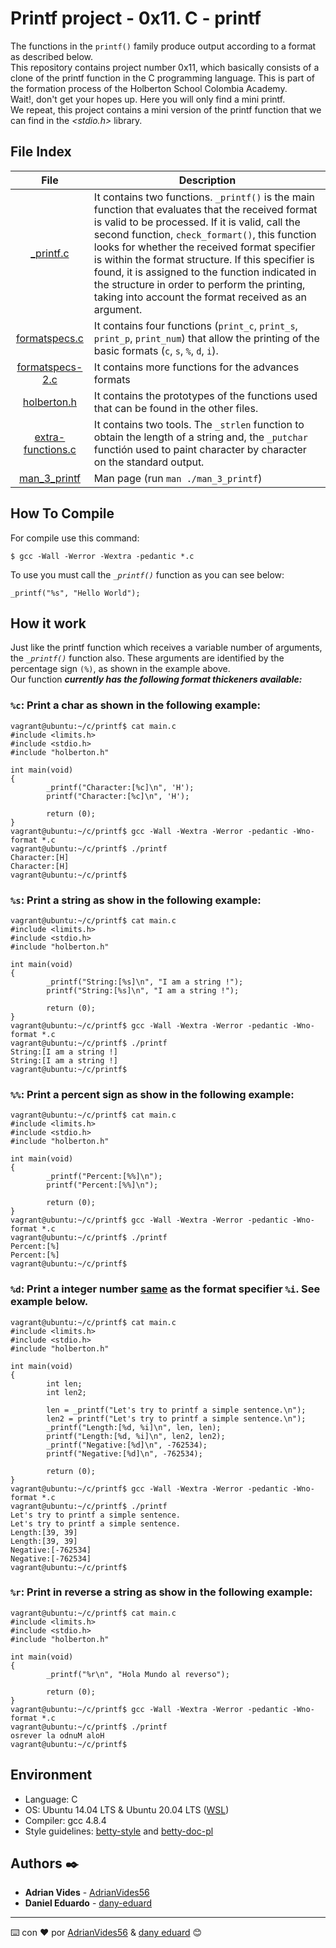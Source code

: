 # Printf project - 0x11. C - printf  
  
The functions in the ```printf()``` family produce output according to a format as described below.  
This repository contains project number 0x11, which basically consists of a clone of the printf function in the C programming language. This is part of the formation process of the Holberton School Colombia Academy.  
Wait!, don't get your hopes up. Here you will only find a mini printf.  
We repeat, this project contains a mini version of the printf function that we can find in the _<stdio.h>_ library.  
  
## File Index
|File           |Description    |
|:-:	        |---	        |
|[_printf.c](https://github.com/AdrianVides56/printf/blob/main/_printf.c)        |It contains two functions. ```_printf()``` is the main function that evaluates that the received format is valid to be processed. If it is valid, call the second function, ```check_formart()```, this function looks for whether the received format specifier is within the format structure. If this specifier is found, it is assigned to the function indicated in the structure in order to perform the printing, taking into account the format received as an argument.  	        |
|[formatspecs.c](https://github.com/AdrianVides56/printf/blob/main/formatspecs.c)        |It contains four functions (```print_c```, ```print_s```, ```print_p```, ```print_num```) that allow the printing of the basic formats (```c```, ```s```, ```%```, ```d```, ```i```).   	        |
|[formatspecs-2.c](https://github.com/AdrianVides56/printf/blob/main/formatspecs-2.c)        |It contains more functions for the advances formats   	        |
|[holberton.h](https://github.com/AdrianVides56/printf/blob/main/holberton.h)           |It contains the prototypes of the functions used that can be found in the other files.   	        |
|[extra-functions.c](https://github.com/AdrianVides56/printf/blob/main/extra-functions.c)       |It contains two tools. The ```_strlen``` function to obtain the length of a string and, the ```_putchar``` functión used to paint character by character on the standard output.               |
|[man_3_printf](https://github.com/AdrianVides56/printf/blob/main/man_3_printf)         |Man page (run ```man ./man_3_printf```)               |  
  
## How To Compile
For compile use this command:
```
$ gcc -Wall -Werror -Wextra -pedantic *.c
```
To use you must call the _```_printf()```_ function as you can see below:
```
_printf("%s", "Hello World");
```  

## How it work
Just like the printf function which receives a variable number of arguments, the _```_printf()```_ function also. These arguments are identified by the percentage sign ```(%)```, as shown in the example above.  
Our function ***currently has the following format thickeners available:***
### **```%c```**: Print a char as shown in the following example:
```
vagrant@ubuntu:~/c/printf$ cat main.c 
#include <limits.h>
#include <stdio.h>
#include "holberton.h"

int main(void)
{
        _printf("Character:[%c]\n", 'H');
        printf("Character:[%c]\n", 'H');

        return (0);
}
vagrant@ubuntu:~/c/printf$ gcc -Wall -Wextra -Werror -pedantic -Wno-format *.c
vagrant@ubuntu:~/c/printf$ ./printf
Character:[H]
Character:[H]
vagrant@ubuntu:~/c/printf$
```  
  
### **```%s```**: Print a string as show in the following example:
```
vagrant@ubuntu:~/c/printf$ cat main.c 
#include <limits.h>
#include <stdio.h>
#include "holberton.h"

int main(void)
{
        _printf("String:[%s]\n", "I am a string !");
        printf("String:[%s]\n", "I am a string !");

        return (0);
}
vagrant@ubuntu:~/c/printf$ gcc -Wall -Wextra -Werror -pedantic -Wno-format *.c
vagrant@ubuntu:~/c/printf$ ./printf
String:[I am a string !]
String:[I am a string !]
vagrant@ubuntu:~/c/printf$
```  
  
### **```%%```**: Print a percent sign as show in the following example:
```
vagrant@ubuntu:~/c/printf$ cat main.c 
#include <limits.h>
#include <stdio.h>
#include "holberton.h"

int main(void)
{
        _printf("Percent:[%%]\n");
        printf("Percent:[%%]\n");

        return (0);
}
vagrant@ubuntu:~/c/printf$ gcc -Wall -Wextra -Werror -pedantic -Wno-format *.c
vagrant@ubuntu:~/c/printf$ ./printf
Percent:[%]
Percent:[%]
vagrant@ubuntu:~/c/printf$
```  
  
### **```%d```**: Print a integer number [same](https://www.geeksforgeeks.org/difference-d-format-specifier-c-language/) as the format specifier **```%i```**. See example below.
```
vagrant@ubuntu:~/c/printf$ cat main.c 
#include <limits.h>
#include <stdio.h>
#include "holberton.h"

int main(void)
{
        int len;
        int len2;

        len = _printf("Let's try to printf a simple sentence.\n");
        len2 = printf("Let's try to printf a simple sentence.\n");
        _printf("Length:[%d, %i]\n", len, len);
        printf("Length:[%d, %i]\n", len2, len2);
        _printf("Negative:[%d]\n", -762534);
        printf("Negative:[%d]\n", -762534);

        return (0);
}
vagrant@ubuntu:~/c/printf$ gcc -Wall -Wextra -Werror -pedantic -Wno-format *.c
vagrant@ubuntu:~/c/printf$ ./printf
Let's try to printf a simple sentence.
Let's try to printf a simple sentence.
Length:[39, 39]
Length:[39, 39]
Negative:[-762534]
Negative:[-762534]
vagrant@ubuntu:~/c/printf$
```  
  
### **```%r```**: Print in reverse a string as show in the following example:
```
vagrant@ubuntu:~/c/printf$ cat main.c 
#include <limits.h>
#include <stdio.h>
#include "holberton.h"

int main(void)
{
        _printf("%r\n", "Hola Mundo al reverso");

        return (0);
}
vagrant@ubuntu:~/c/printf$ gcc -Wall -Wextra -Werror -pedantic -Wno-format *.c
vagrant@ubuntu:~/c/printf$ ./printf
osrever la odnuM aloH
vagrant@ubuntu:~/c/printf$
```  
  
## Environment
* Language: C
* OS: Ubuntu 14.04 LTS & Ubuntu 20.04 LTS ([WSL](https://ubuntu.com/wsl))
* Compiler: gcc 4.8.4
*  Style guidelines: [betty-style](https://github.com/holbertonschool/Betty/blob/master/betty-style.pl) and [betty-doc-pl](https://github.com/holbertonschool/Betty/blob/master/betty-doc.pl)  
  
## Authors ✒️
* **Adrian Vides** - [AdrianVides56](https://github.com/AdrianVides56)
* **Daniel Eduardo** - [dany-eduard](https://github.com/dany-eduard)  
  
  
  
  
_______________________________________________________________  
  
    
⌨️ con ❤️ por [AdrianVides56](https://github.com/AdrianVides56) & [dany eduard](https://github.com/dany-eduard) 😊
